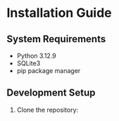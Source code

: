 # Installation Guide

## System Requirements

- Python 3.12.9
- SQLite3
- pip package manager

## Development Setup

1. Clone the repository:
